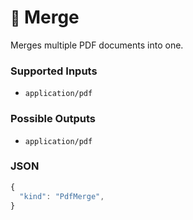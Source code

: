 # <small>:nut_and_bolt:</small> Merge

Merges multiple PDF documents into one.

### Supported Inputs

  - `application/pdf`

### Possible Outputs

  - `application/pdf`

### JSON

```js
{
  "kind": "PdfMerge",
}
```
